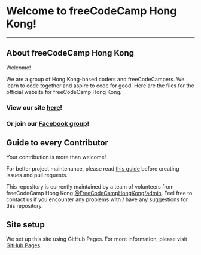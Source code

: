 # Welcome to freeCodeCamp Hong Kong!
---
## About freeCodeCamp Hong Kong

Welcome! 

We are a group of Hong Kong-based coders and freeCodeCampers. We learn to code together and aspire to code for good.  Here are the files for the official website for freeCodeCamp Hong Kong.

### View our site [here](https://freecodecamphongkong.github.io/)!

### Or join our [Facebook group](https://zh-hk.facebook.com/groups/free.code.camp.hk/)!

## Guide to every Contributor
Your contribution is more than welcome!

For better project maintenance, please read [this guide](CONTRIBUTING.md) before creating issues and pull requests. 

This repository is currently maintained by a team of volunteers from freeCodeCamp Hong Kong [@FreeCodeCampHongKong/admin](https://github.com/orgs/FreeCodeCampHongKong/teams/admin/members). Feel free to contact us if you encounter any problems with / have any suggestions for this repository.

## Site setup

We set up this site using GitHub Pages. For more information, please visit [GitHub Pages](https://pages.github.com/).



